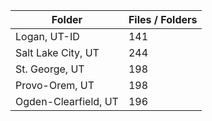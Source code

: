 | Folder               |   Files / Folders |
|----------------------|-------------------|
| Logan, UT-ID         |               141 |
| Salt Lake City, UT   |               244 |
| St. George, UT       |               198 |
| Provo-Orem, UT       |               198 |
| Ogden-Clearfield, UT |               196 |